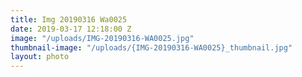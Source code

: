 ```yaml
---
title: Img 20190316 Wa0025
date: 2019-03-17 12:18:00 Z
image: "/uploads/IMG-20190316-WA0025.jpg"
thumbnail-image: "/uploads/{IMG-20190316-WA0025}_thumbnail.jpg"
layout: photo
---
```


